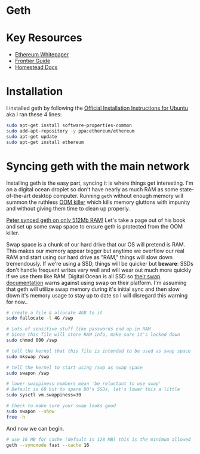 
# Geth

# Key Resources
 - [Ethereum Whitepaper](https://github.com/ethereum/wiki/wiki/White-Paper)
 - [Frontier Guide](https://ethereum.gitbooks.io/frontier-guide/index.html)
 - [Homestead Docs](http://www.ethdocs.org/en/latest/)

# Installation

I installed geth by following the [Official Installation Instructions for Ubuntu](https://github.com/ethereum/go-ethereum/wiki/Installation-Instructions-for-Ubuntu) aka I ran these 4 lines:

```bash
sudo apt-get install software-properties-common
sudo add-apt-repository -y ppa:ethereum/ethereum
sudo apt-get update
sudo apt-get install ethereum
```

# Syncing geth with the main network

Installing geth is the easy part, syncing it is where things get interesting. I'm on a digital ocean droplet so don't have nearly as much RAM as some state-of-the-art desktop computer. Running `geth` without enough memory will summon the ruthless [OOM killer](https://lwn.net/Articles/317814/) which kills memory gluttons with impunity and without giving them time to clean up properly.

[Peter synced geth on only 512Mb RAM!](https://hackernoon.com/how-to-run-geth-at-512mb-ram-digital-ocean-droplet-e346986cf666) Let's take a page out of his book and set up some swap space to ensure geth is protected from the OOM killer.

Swap space is a chunk of our hard drive that our OS will pretend is RAM. This makes our memory appear bigger but anytime we overflow our real RAM and start using our hard drive as "RAM," things will slow down tremendously. If we're using a SSD, things will be quicker but **beware**: SSDs don't handle frequent writes very well and will wear out much more quickly if we use them like RAM. Digital Ocean is all SSD so [their swap documentation](https://www.digitalocean.com/community/tutorials/how-to-add-swap-space-on-ubuntu-16-04) warns against using swap on their platform. I'm assuming that geth will utilize swap memory during it's initial sync and then slow down it's memory usage to stay up to date so I will disregard this warning for now..

```bash
# create a file & allocate 4GB to it
sudo fallocate -l 4G /swp

# Lots of sensitive stuff like passwords end up in RAM
# Since this file will store RAM info, make sure it's locked down
sudo chmod 600 /swp

# tell the kernel that this file is intended to be used as swap space
sudo mkswap /swp

# tell the kernel to start using /swp as swap space
sudo swapon /swp

# lower swappiness numbers mean 'be reluctant to use swap'
# Default is 60 but to spare DO's SSDs, let's lower this a little
sudo sysctl vm.swappiness=30

# Check to make sure your swap looks good
sudo swapon --show
free -h
```

And now we can begin.

```bash
# use 16 MB for cache (default is 128 MB) this is the minimum allowed
geth --syncmode fast --cache 16
```

